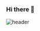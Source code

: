 ### Hi there 👋
![header](https://capsule-render.vercel.app/api?text=Tahar%20Belghitri&animation=blink&type=waving&height=200&color=gradient)
